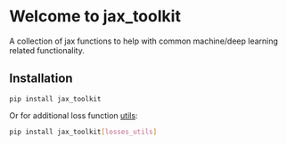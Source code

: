 # Welcome to jax_toolkit

A collection of jax functions to help with common machine/deep learning related functionality. 

## Installation

```
pip install jax_toolkit
```

Or for additional loss function [utils](https://asmith26.github.io/jax_toolkit/losses_and_metrics/#utils):

```bash
pip install jax_toolkit[losses_utils]
```